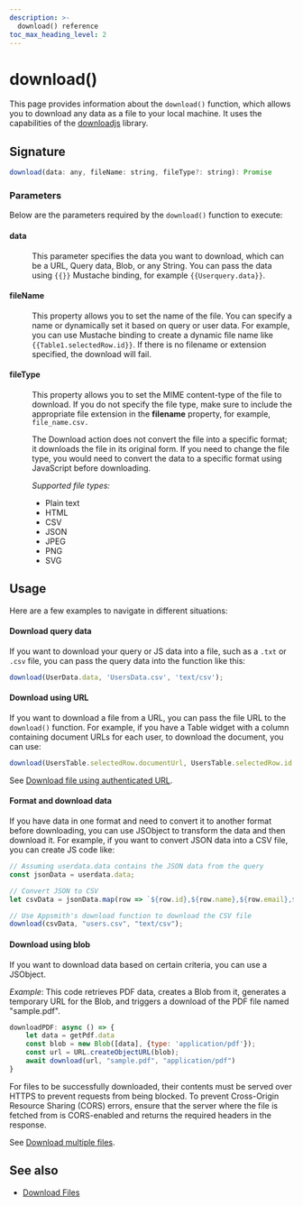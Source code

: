 ```yaml
---
description: >-
  download() reference
toc_max_heading_level: 2
---
```


# download()

This page provides information about the `download()` function, which allows you to download any data as a file to your local machine. It uses the capabilities of the [downloadjs](https://github.com/rndme/download) library.



<ZoomImage src="/img/table-data-csv.png" alt="" caption=""/>

## Signature

```javascript
download(data: any, fileName: string, fileType?: string): Promise
```

### Parameters


Below are the parameters required by the `download()` function to execute:


#### data

<dd>

 This parameter specifies the data you want to download, which can be a URL, Query data, Blob, or any String. You can pass the data using `{{}}` Mustache binding, for example `{{Userquery.data}}`.

</dd>

#### fileName

<dd>

This property allows you to set the name of the file. You can specify a name or dynamically set it based on query or user data. For example, you can use Mustache binding to create a dynamic file name like `{{Table1.selectedRow.id}}`. If there is no filename or extension specified, the download will fail. 


</dd>

#### fileType

<dd>

This property allows you to set the MIME content-type of the file to download. If you do not specify the file type, make sure to include the appropriate file extension in the **filename** property, for example, `file_name.csv.`

The Download action does not convert the file into a specific format; it downloads the file in its original form. If you need to change the file type, you would need to convert the data to a specific format using JavaScript before downloading.

*Supported file types:*

* Plain text
* HTML
* CSV
* JSON
* JPEG
* PNG
* SVG

</dd>


## Usage

Here are a few examples to navigate in different situations:


#### 


#### Download query data

If you want to download your query or JS data into a file, such as a `.txt` or `.csv` file, you can pass the query data into the function like this:

```js
download(UserData.data, 'UsersData.csv', 'text/csv');
```


#### Download using URL

If you want to download a file from a URL, you can pass the file URL to the` download()` function. For example, if you have a Table widget with a column containing document URLs for each user, to download the document, you can use:

```js
download(UsersTable.selectedRow.documentUrl, UsersTable.selectedRow.id + '.pdf');
```

See [Download file using authenticated URL](https://docs.appsmith.com/connect-data/how-to-guides/how-to-download-files-using-api#download-file-using-authenticated-url).

#### Format and download data

If you have data in one format and need to convert it to another format before downloading, you can use JSObject to transform the data and then download it. For example, if you want to convert JSON data into a CSV file, you can create JS code like:


```js
// Assuming userdata.data contains the JSON data from the query
const jsonData = userdata.data; 

// Convert JSON to CSV 
let csvData = jsonData.map(row => `${row.id},${row.name},${row.email},${row.country}`).join('\n');

// Use Appsmith's download function to download the CSV file
download(csvData, "users.csv", "text/csv");
```

#### Download using blob

If you want to download data based on certain criteria, you can use a JSObject.

*Example*: This code retrieves PDF data, creates a Blob from it, generates a temporary URL for the Blob, and triggers a download of the PDF file named "sample.pdf".

```javascript
downloadPDF: async () => {
	let data = getPdf.data
	const blob = new Blob([data], {type: 'application/pdf'});
	const url = URL.createObjectURL(blob);
	await download(url, "sample.pdf", "application/pdf")
}
```

For files to be successfully downloaded, their contents must be served over HTTPS to prevent requests from being blocked. To prevent Cross-Origin Resource Sharing (CORS) errors, ensure that the server where the file is fetched from is CORS-enabled and returns the required headers in the response.

See [Download multiple files](https://docs.appsmith.com/connect-data/how-to-guides/how-to-download-files-using-api#download-file-using-authenticated-url).

## See also
- [Download Files](https://docs.appsmith.com/connect-data/how-to-guides/how-to-download-files-using-api)